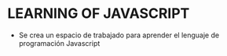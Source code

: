 # LEARNING OF JAVASCRIPT
- Se crea un espacio de trabajado para aprender el lenguaje de programación Javascript
